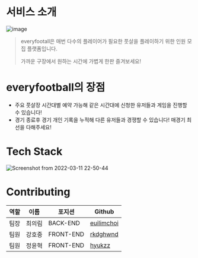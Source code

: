 # 서비스 소개

![image](https://cdn.discordapp.com/attachments/947685049682247701/950572589833682944/everyfootball.png)

> everyfootall은 매번 다수의 플레이어가 필요한 풋살을 플레이하기 위한 인원 모집 플랫폼입니다.
> 
> 가까운 구장에서 원하는 시간에 가볍게 한판 즐겨보세요!


# everyfootball의 장점

- 주요 풋살장 시간대별 예약 가능해 같은 시간대에 신청한 유저들과 게임을 진행할 수 있습니다!
- 경기 종료후 경기 개인 기록을 누적해 다른 유저들과 경쟁할 수 있습니다! 매경기 최선을 다해주세요!

# Tech Stack

![Screenshot from 2022-03-11 22-50-44](https://user-images.githubusercontent.com/13508988/157881162-bc53290a-cf09-4c29-b869-7f20ae969686.png)



# Contributing

| 역할 | 이름   | 포지션    | Github                                    |
| ---- | ------ | --------- | ----------------------------------------- |
| 팀장 | 최의림 | BACK-END | [euilimchoi](https://github.com/EuilimChoi)   |
| 팀원 | 강호중 | FRONT-END  | [rkdghwnd](https://github.com/rkdghwnd)       |
| 팀원 | 정윤혁 | FRONT-END | [hyukzz](https://github.com/hyukzz)    |
  

